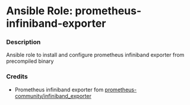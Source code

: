 # Ansible Role: prometheus-infiniband-exporter
### Description
Ansible role to install and configure prometheus infiniband exporter from precompiled binary
### Credits
- Prometheus infiniband exporter fom [prometheus-community/infiniband_exporter](https://github.com/prometheus-community/infiniband_exporter)
